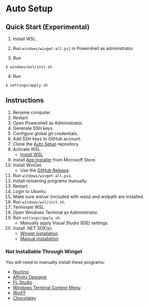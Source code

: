 # Auto Setup

## Quick Start (Experimental)

1. Install WSL.
2. Run `windows/winget-all.ps1` in Powershell as administrator.

3. Run

```
$ windows/wsl/init.sh
```

4. Run

```
$ settings/apply.sh
```

## Instructions
1. Rename computer.
2. Restart.
3. Open Powershell as Administrator.
4. Generate SSH keys.
5. Configure global git credentials.
6. Add SSH keys to GitHub account.
7. Clone the [Auto Setup](https://github.com/AndrewMJordan/auto-config) repository.
8. Activate WSL.
	- [Install WSL](https://docs.microsoft.com/en-us/windows/wsl/install-win10)
9. Install [App Installer](https://www.microsoft.com/en-us/p/app-installer/9nblggh4nns1?activetab=pivot:overviewtab) from Microsoft Store.
10. Install WinGet.
	- Use the [GitHub Release](https://github.com/microsoft/winget-cli/releases).
11. Run `windows/winget-all.ps1`.
12. Install remaining programs manually.
13. Restart.
14. Login to Ubuntu.
15. Make sure wslvar (included with wslu) and wslpath are installed.
16. Run `windows/wsl/init.sh`.
17. Terminate WSL.
18. Open Windows Terminal as Administrator.
19. Run `settings/apply.sh`.
    - Manually apply Visual Studio (IDE) settings.
20. Install .NET SDK(s).
    - [Winget installation](https://winget.run/pkg/Microsoft/dotnet)
    - [Manual installation](https://github.com/microsoft/winget-cli/releases)

### Not Installable Through Winget
You will need to manually install these programs:
- [Nuclino](https://www.nuclino.com/download)
- [Affinity Designer](https://store.serif.com/en-us/download/corporate/trial/)
- [FL Studio](https://www.image-line.com/fl-studio-download/)
- [Windows Terminal Context Menu](https://github.com/kerol2r20/Windows-terminal-context-menu)
- [WinFF](https://github.com/WinFF/winff)
- [Chocolatey](https://chocolatey.org/docs/installation)
